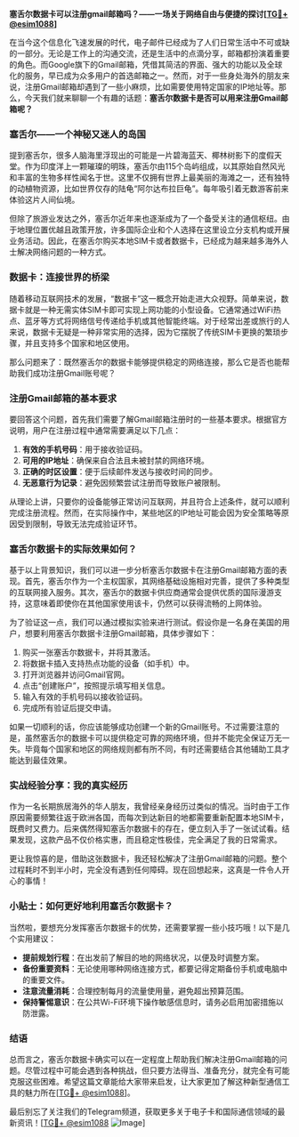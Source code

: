 **塞舌尔数据卡可以注册gmail邮箱吗？——一场关于网络自由与便捷的探讨[[TG💪+ @esim1088](https://t.me/s/esim1088)]**

在当今这个信息化飞速发展的时代，电子邮件已经成为了人们日常生活中不可或缺的一部分。无论是工作上的沟通交流，还是生活中的点滴分享，邮箱都扮演着重要的角色。而Google旗下的Gmail邮箱，凭借其简洁的界面、强大的功能以及全球化的服务，早已成为众多用户的首选邮箱之一。然而，对于一些身处海外的朋友来说，注册Gmail邮箱却遇到了一些小麻烦，比如需要使用特定国家的IP地址等。那么，今天我们就来聊聊一个有趣的话题：**塞舌尔数据卡是否可以用来注册Gmail邮箱呢？**

### 塞舌尔——一个神秘又迷人的岛国

提到塞舌尔，很多人脑海里浮现出的可能是一片碧海蓝天、椰林树影下的度假天堂。作为印度洋上一颗璀璨的明珠，塞舌尔由115个岛屿组成，以其原始自然风光和丰富的生物多样性闻名于世。这里不仅拥有世界上最美丽的海滩之一，还有独特的动植物资源，比如世界仅存的陆龟“阿尔达布拉巨龟”。每年吸引着无数游客前来体验这片人间仙境。

但除了旅游业发达之外，塞舌尔近年来也逐渐成为了一个备受关注的通信枢纽。由于地理位置优越且政策开放，许多国际企业和个人选择在这里设立分支机构或开展业务活动。因此，在塞舌尔购买本地SIM卡或者数据卡，已经成为越来越多海外人士解决网络问题的一种方式。

### 数据卡：连接世界的桥梁

随着移动互联网技术的发展，“数据卡”这一概念开始走进大众视野。简单来说，数据卡就是一种无需实体SIM卡即可实现上网功能的小型设备。它通常通过WiFi热点、蓝牙等方式将网络信号传递给手机或其他智能终端。对于经常出差或旅行的人来说，数据卡无疑是一种非常实用的选择，因为它摆脱了传统SIM卡更换的繁琐步骤，并且支持多个国家和地区使用。

那么问题来了：既然塞舌尔的数据卡能够提供稳定的网络连接，那么它是否也能帮助我们成功注册Gmail账号呢？

### 注册Gmail邮箱的基本要求

要回答这个问题，首先我们需要了解Gmail邮箱注册时的一些基本要求。根据官方说明，用户在注册过程中通常需要满足以下几点：

1. **有效的手机号码**：用于接收验证码。
2. **可用的IP地址**：确保来自合法且未被封禁的网络环境。
3. **正确的时区设置**：便于后续邮件发送与接收时间的同步。
4. **无恶意行为记录**：避免因频繁尝试注册而导致账户被限制。

从理论上讲，只要你的设备能够正常访问互联网，并且符合上述条件，就可以顺利完成注册流程。然而，在实际操作中，某些地区的IP地址可能会因为安全策略等原因受到限制，导致无法完成验证环节。

### 塞舌尔数据卡的实际效果如何？

基于以上背景知识，我们可以进一步分析塞舌尔数据卡在注册Gmail邮箱方面的表现。首先，塞舌尔作为一个主权国家，其网络基础设施相对完善，提供了多种类型的互联网接入服务。其次，塞舌尔的数据卡供应商通常会提供优质的国际漫游支持，这意味着即使你在其他国家使用该卡，仍然可以获得流畅的上网体验。

为了验证这一点，我们可以通过模拟实验来进行测试。假设你是一名身在美国的用户，想要利用塞舌尔数据卡注册Gmail邮箱，具体步骤如下：

1. 购买一张塞舌尔数据卡，并将其激活。
2. 将数据卡插入支持热点功能的设备（如手机）中。
3. 打开浏览器并访问Gmail官网。
4. 点击“创建账户”，按照提示填写相关信息。
5. 输入有效的手机号码以接收验证码。
6. 完成所有验证后提交申请。

如果一切顺利的话，你应该能够成功创建一个新的Gmail账号。不过需要注意的是，虽然塞舌尔的数据卡可以提供稳定可靠的网络环境，但并不能完全保证万无一失。毕竟每个国家和地区的网络规则都有所不同，有时还需要结合其他辅助工具才能达到最佳效果。

### 实战经验分享：我的真实经历

作为一名长期旅居海外的华人朋友，我曾经亲身经历过类似的情况。当时由于工作原因需要频繁往返于欧洲各国，而每次到达新目的地都需要重新配置本地SIM卡，既费时又费力。后来偶然得知塞舌尔数据卡的存在，便立刻入手了一张试试看。结果发现，这款产品不仅价格实惠，而且稳定性极佳，完全满足了我的日常需求。

更让我惊喜的是，借助这张数据卡，我还轻松解决了注册Gmail邮箱的问题。整个过程耗时不到半小时，完全没有遇到任何障碍。现在回想起来，这真是一件令人开心的事情！

### 小贴士：如何更好地利用塞舌尔数据卡？

当然啦，要想充分发挥塞舌尔数据卡的优势，还需要掌握一些小技巧哦！以下是几个实用建议：

- **提前规划行程**：在出发前了解目的地的网络状况，以便及时调整方案。
- **备份重要资料**：无论使用哪种网络连接方式，都要记得定期备份手机或电脑中的重要文件。
- **注意流量消耗**：合理控制每月的流量使用量，避免超出预算范围。
- **保持警惕意识**：在公共Wi-Fi环境下操作敏感信息时，请务必启用加密措施以防泄露。

### 结语

总而言之，塞舌尔数据卡确实可以在一定程度上帮助我们解决注册Gmail邮箱的问题。尽管过程中可能会遇到各种挑战，但只要方法得当、准备充分，就完全有可能克服这些困难。希望这篇文章能给大家带来启发，让大家更加了解这种新型通信工具的魅力所在[[TG💪+ @esim1088](https://t.me/s/esim1088)]。

最后别忘了关注我们的Telegram频道，获取更多关于电子卡和国际通信领域的最新资讯！[[TG💪+ @esim1088](https://t.me/s/esim1088) ![Image](https://i.postimg.cc/4NQfJmqS/Snipaste-2025-05-13-00-14-12.png)]